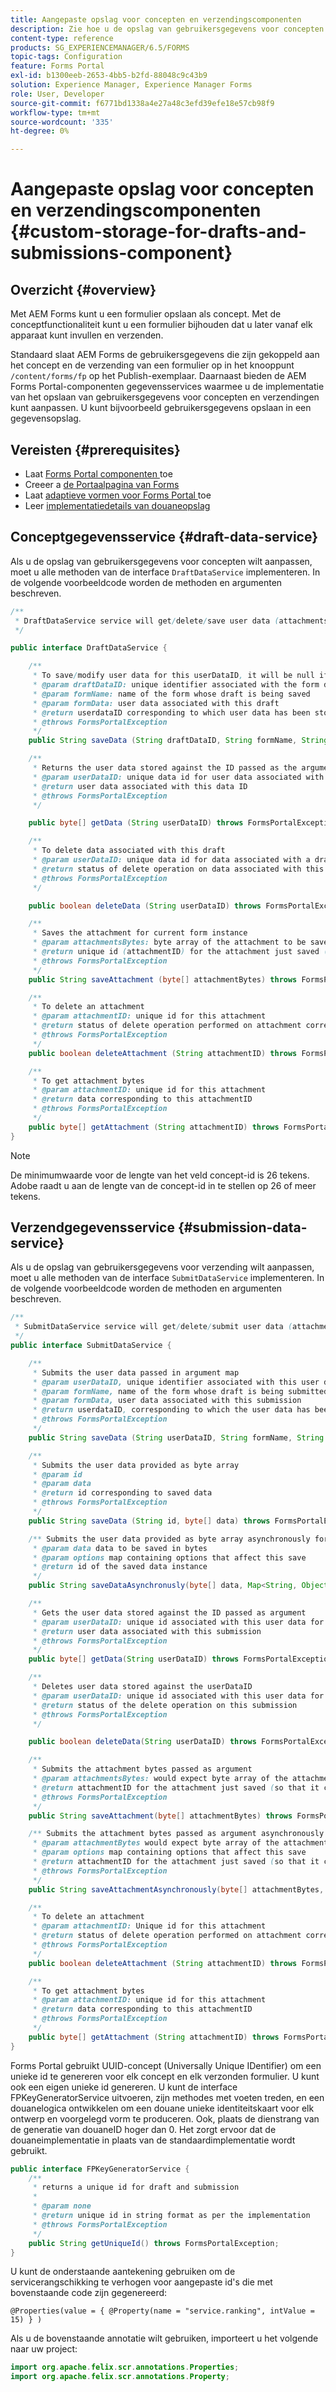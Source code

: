 ```yaml
---
title: Aangepaste opslag voor concepten en verzendingscomponenten
description: Zie hoe u de opslag van gebruikersgegevens voor concepten en verzendingen kunt aanpassen.
content-type: reference
products: SG_EXPERIENCEMANAGER/6.5/FORMS
topic-tags: Configuration
feature: Forms Portal
exl-id: b1300eeb-2653-4bb5-b2fd-88048c9c43b9
solution: Experience Manager, Experience Manager Forms
role: User, Developer
source-git-commit: f6771bd1338a4e27a48c3efd39efe18e57cb98f9
workflow-type: tm+mt
source-wordcount: '335'
ht-degree: 0%

---
```


# Aangepaste opslag voor concepten en verzendingscomponenten {#custom-storage-for-drafts-and-submissions-component}

## Overzicht {#overview}

Met AEM Forms kunt u een formulier opslaan als concept. Met de conceptfunctionaliteit kunt u een formulier bijhouden dat u later vanaf elk apparaat kunt invullen en verzenden.

Standaard slaat AEM Forms de gebruikersgegevens die zijn gekoppeld aan het concept en de verzending van een formulier op in het knooppunt `/content/forms/fp` op het Publish-exemplaar. Daarnaast bieden de AEM Forms Portal-componenten gegevensservices waarmee u de implementatie van het opslaan van gebruikersgegevens voor concepten en verzendingen kunt aanpassen. U kunt bijvoorbeeld gebruikersgegevens opslaan in een gegevensopslag.

## Vereisten  {#prerequisites}

* Laat [ Forms Portal componenten ](/help/forms/using/enabling-forms-portal-components.md) toe
* Creeer a [ de Portaalpagina van Forms ](/help/forms/using/creating-form-portal-page.md)
* Laat [ adaptieve vormen voor Forms Portal ](/help/forms/using/draft-submission-component.md) toe
* Leer [ implementatiedetails van douaneopslag ](/help/forms/using/draft-submission-component.md#customizing-the-storage)

## Conceptgegevensservice {#draft-data-service}

Als u de opslag van gebruikersgegevens voor concepten wilt aanpassen, moet u alle methoden van de interface `DraftDataService` implementeren. In de volgende voorbeeldcode worden de methoden en argumenten beschreven.

```java
/**
 * DraftDataService service will get/delete/save user data (attachments and form data) filled with a draft instance of Form
 */

public interface DraftDataService {

    /**
     * To save/modify user data for this userDataID, it will be null if there is creation
     * @param draftDataID: unique identifier associated with the form data
     * @param formName: name of the form whose draft is being saved
     * @param formData: user data associated with this draft
     * @return userdataID corresponding to which user data has been stored and which can be used later to retrieve this user data
     * @throws FormsPortalException
     */
    public String saveData (String draftDataID, String formName, String formData) throws FormsPortalException;

    /**
     * Returns the user data stored against the ID passed as the argument
     * @param userDataID: unique data id for user data associated with a draft
     * @return user data associated with this data ID
     * @throws FormsPortalException
     */

    public byte[] getData (String userDataID) throws FormsPortalException;

    /**
     * To delete data associated with this draft
     * @param userDataID: unique data id for data associated with a draft
     * @return status of delete operation on data associated with this draft
     * @throws FormsPortalException
     */

    public boolean deleteData (String userDataID) throws FormsPortalException;

    /**
     * Saves the attachment for current form instance
     * @param attachmentsBytes: byte array of the attachment to be saved
     * @return unique id (attachmentID) for the attachment just saved (so that it could be retrieved later)
     * @throws FormsPortalException
     */
    public String saveAttachment (byte[] attachmentBytes) throws FormsPortalException;

    /**
     * To delete an attachment
     * @param attachmentID: unique id for this attachment
     * @return status of delete operation performed on attachment corresponding to this attachment ID
     * @throws FormsPortalException
     */
    public boolean deleteAttachment (String attachmentID) throws FormsPortalException;

    /**
     * To get attachment bytes
     * @param attachmentID: unique id for this attachment
     * @return data corresponding to this attachmentID
     * @throws FormsPortalException
     */
    public byte[] getAttachment (String attachmentID) throws FormsPortalException;
}
```

>[!NOTE]
>
>De minimumwaarde voor de lengte van het veld concept-id is 26 tekens. Adobe raadt u aan de lengte van de concept-id in te stellen op 26 of meer tekens.

## Verzendgegevensservice {#submission-data-service}

Als u de opslag van gebruikersgegevens voor verzending wilt aanpassen, moet u alle methoden van de interface `SubmitDataService` implementeren. In de volgende voorbeeldcode worden de methoden en argumenten beschreven.

```java
/**
 * SubmitDataService service will get/delete/submit user data (attachments and form data) filled with a submission of Form
 */
public interface SubmitDataService {

    /**
     * Submits the user data passed in argument map
     * @param userDataID, unique identifier associated with this user data
     * @param formName, name of the form whose draft is being submitted
     * @param formData, user data associated with this submission
     * @return userdataID, corresponding to which the user data has been stored and which can be used later to retrieve this data
     * @throws FormsPortalException
     */
    public String saveData (String userDataID, String formName, String formData) throws FormsPortalException;

    /**
     * Submits the user data provided as byte array
     * @param id
     * @param data
     * @return id corresponding to saved data
     * @throws FormsPortalException
     */
    public String saveData (String id, byte[] data) throws FormsPortalException;

    /** Submits the user data provided as byte array asynchronously for the user name provided in the options map
     * @param data data to be saved in bytes
     * @param options map containing options that affect this save
     * @return id of the saved data instance
     */
    public String saveDataAsynchronusly(byte[] data, Map<String, Object> options) throws FormsPortalException;

    /**
     * Gets the user data stored against the ID passed as argument
     * @param userDataID: unique id associated with this user data for this submission
     * @return user data associated with this submission
     * @throws FormsPortalException
     */
    public byte[] getData(String userDataID) throws FormsPortalException;

    /**
     * Deletes user data stored against the userDataID
     * @param userDataID: unique id associated with this user data for this submission
     * @return status of the delete operation on this submission
     * @throws FormsPortalException
     */

    public boolean deleteData(String userDataID) throws FormsPortalException;

    /**
     * Submits the attachment bytes passed as argument
     * @param attachmentsBytes: would expect byte array of the attachment for this submission
     * @return attachmentID for the attachment just saved (so that it could be retrieved later)
     * @throws FormsPortalException
     */
    public String saveAttachment(byte[] attachmentBytes) throws FormsPortalException;

    /** Submits the attachment bytes passed as argument asynchronously for the user id provided in options map.
     * @param attachmentBytes would expect byte array of the attachment for this submission
     * @param options map containing options that affect this save
     * @return attachmentID for the attachment just saved (so that it could be retrieved later)
     * @throws FormsPortalException
     */
    public String saveAttachmentAsynchronously(byte[] attachmentBytes, Map<String, Object> options) throws FormsPortalException;

    /**
     * To delete an attachment
     * @param attachmentID: Unique id for this attachment
     * @return status of delete operation performed on attachment corresponding to this attachment ID
     * @throws FormsPortalException
     */
    public boolean deleteAttachment (String attachmentID) throws FormsPortalException;

    /**
     * To get attachment bytes
     * @param attachmentID: unique id for this attachment
     * @return data corresponding to this attachmentID
     * @throws FormsPortalException
     */
    public byte[] getAttachment (String attachmentID) throws FormsPortalException;
}
```

Forms Portal gebruikt UUID-concept (Universally Unique IDentifier) om een unieke id te genereren voor elk concept en elk verzonden formulier. U kunt ook een eigen unieke id genereren. U kunt de interface FPKeyGeneratorService uitvoeren, zijn methodes met voeten treden, en een douanelogica ontwikkelen om een douane unieke identiteitskaart voor elk ontwerp en voorgelegd vorm te produceren. Ook, plaats de dienstrang van de generatie van douaneID hoger dan 0. Het zorgt ervoor dat de douaneimplementatie in plaats van de standaardimplementatie wordt gebruikt.

```java
public interface FPKeyGeneratorService {
    /**
     * returns a unique id for draft and submission
     *
     * @param none
     * @return unique id in string format as per the implementation
     * @throws FormsPortalException
     */
    public String getUniqueId() throws FormsPortalException;
}
```

U kunt de onderstaande aantekening gebruiken om de servicerangschikking te verhogen voor aangepaste id&#39;s die met bovenstaande code zijn gegenereerd:

`@Properties(value = { @Property(name = "service.ranking", intValue = 15) } )`

Als u de bovenstaande annotatie wilt gebruiken, importeert u het volgende naar uw project:

```java
import org.apache.felix.scr.annotations.Properties;
import org.apache.felix.scr.annotations.Property;
```

